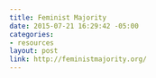 ```yaml
---
title: Feminist Majority
date: 2015-07-21 16:29:42 -05:00
categories:
- resources
layout: post
link: http://feministmajority.org/
---
```


